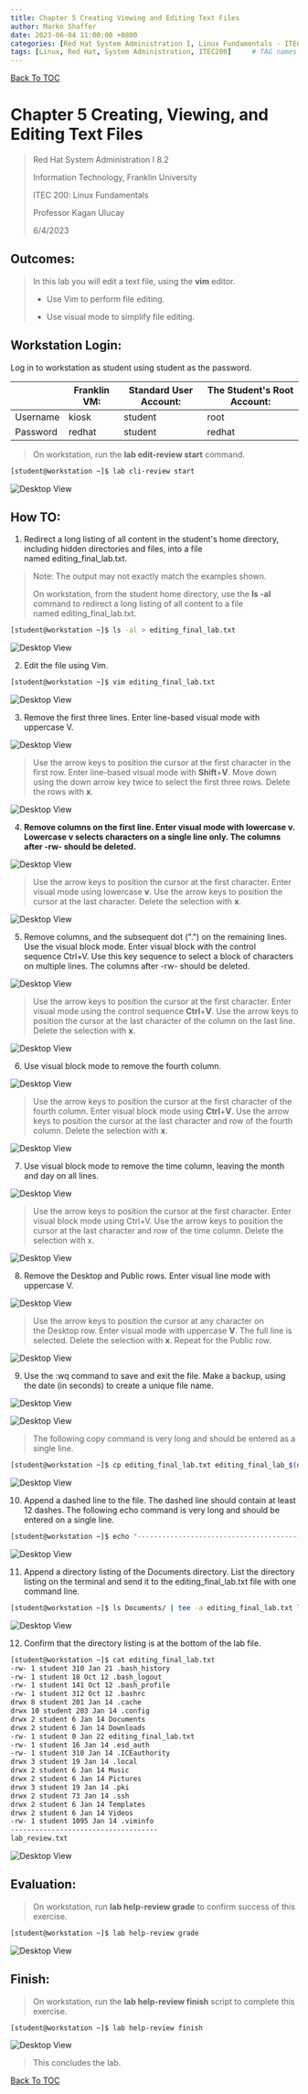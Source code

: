 ```yaml
---
title: Chapter 5 Creating Viewing and Editing Text Files
author: Marko Shaffer
date: 2023-06-04 11:00:00 +0800
categories: [Red Hat System Administration I, Linux Fundamentals - ITEC 200]
tags: [Linux, Red Hat, System Administration, ITEC200]     # TAG names should always be lowercase
---
```

[Back To TOC](https://github.com/MarkoShaffer/Red-Hat-Linux-System-Administration/blob/main/)

# Chapter 5 Creating, Viewing, and Editing Text Files
> Red Hat System Administration I 8.2
>
> Information Technology, Franklin University
>
> ITEC 200: Linux Fundamentals
>
> Professor Kagan Ulucay
>
> 6/4/2023

## Outcomes:
> In this lab you will edit a text file, using the **vim** editor.
> 
> - Use Vim to perform file editing.
> 
> - Use visual mode to simplify file editing.

## Workstation Login:
Log in to workstation as student using student as the password.

|          | Franklin VM: | Standard User Account: | The Student's Root Account: |
|----------|--------------|------------------------|-----------------------------|
| Username | kiosk        | student                | root                        |
| Password | redhat       | student                | redhat                      |

> On workstation, run the **lab edit-review start** command.

```bash
[student@workstation ~]$ lab cli-review start
```

![Desktop View](/assets/files/SchoolProjects/ITEC200/CreatingViewingAndEditingTextFiles/image1.png)

## How TO:
1.  Redirect a long listing of all content in the student's home
    directory, including hidden directories and files, into a file
    named editing_final_lab.txt.

> Note: The output may not exactly match the examples shown.
>
> On workstation, from the student home directory, use the **ls -al** 
> command to redirect a long listing of all content to a file
> named editing_final_lab.txt.

```bash
[student@workstation ~]$ ls -al > editing_final_lab.txt
```

![Desktop View](/assets/files/SchoolProjects/ITEC200/CreatingViewingAndEditingTextFiles/image2.png)

2.  Edit the file using Vim.

```bash
[student@workstation ~]$ vim editing_final_lab.txt
```

![Desktop View](/assets/files/SchoolProjects/ITEC200/CreatingViewingAndEditingTextFiles/image3.png)


3.  Remove the first three lines. Enter line-based visual mode with uppercase V.

![Desktop View](/assets/files/SchoolProjects/ITEC200/CreatingViewingAndEditingTextFiles/image4.png)

> Use the arrow keys to position the cursor at the first character in
> the first row. Enter line-based visual mode with **Shift**+**V**. Move
> down using the down arrow key twice to select the first three rows.
> Delete the rows with **x**.

![Desktop View](/assets/files/SchoolProjects/ITEC200/CreatingViewingAndEditingTextFiles/image5.png)

4.  **Remove columns on the first line. Enter visual mode with
    lowercase v. Lowercase v selects characters on a single line only.
    The columns after -rw- should be deleted.**

![Desktop View](/assets/files/SchoolProjects/ITEC200/CreatingViewingAndEditingTextFiles/image6.png)

> Use the arrow keys to position the cursor at the first character.
> Enter visual mode using lowercase **v**. Use the arrow keys to
> position the cursor at the last character. Delete the selection
> with **x**.

![Desktop View](/assets/files/SchoolProjects/ITEC200/CreatingViewingAndEditingTextFiles/image7.png)

5.  Remove columns, and the subsequent dot (".") on the remaining
    lines. Use the visual block mode. Enter visual block with the
    control sequence Ctrl+V. Use this key sequence to select a block of
    characters on multiple lines. The columns after -rw- should be
    deleted.

![Desktop View](/assets/files/SchoolProjects/ITEC200/CreatingViewingAndEditingTextFiles/image8.png)
 
> Use the arrow keys to position the cursor at the first character.
> Enter visual mode using the control sequence **Ctrl**+**V**. Use the
> arrow keys to position the cursor at the last character of the column
> on the last line. Delete the selection with **x**.

![Desktop View](/assets/files/SchoolProjects/ITEC200/CreatingViewingAndEditingTextFiles/image9.png)

6.  Use visual block mode to remove the fourth column.

![Desktop View](/assets/files/SchoolProjects/ITEC200/CreatingViewingAndEditingTextFiles/image10.png)

> Use the arrow keys to position the cursor at the first character of
> the fourth column. Enter visual block mode using **Ctrl**+**V**. Use
> the arrow keys to position the cursor at the last character and row of
> the fourth column. Delete the selection with **x**.

![Desktop View](/assets/files/SchoolProjects/ITEC200/CreatingViewingAndEditingTextFiles/image11.png)

7.  Use visual block mode to remove the time column, leaving the month
    and day on all lines.

![Desktop View](/assets/files/SchoolProjects/ITEC200/CreatingViewingAndEditingTextFiles/image12.png)

> Use the arrow keys to position the cursor at the first character.
> Enter visual block mode using Ctrl+V. Use the arrow keys to position
> the cursor at the last character and row of the time column. Delete
> the selection with x.

![Desktop View](/assets/files/SchoolProjects/ITEC200/CreatingViewingAndEditingTextFiles/image13.png)

8.  Remove the Desktop and Public rows. Enter visual line mode with
    uppercase V.

![Desktop View](/assets/files/SchoolProjects/ITEC200/CreatingViewingAndEditingTextFiles/image14.png)

> Use the arrow keys to position the cursor at any character on
> the Desktop row. Enter visual mode with uppercase **V**. The full line
> is selected. Delete the selection with **x**. Repeat for
> the Public row.

![Desktop View](/assets/files/SchoolProjects/ITEC200/CreatingViewingAndEditingTextFiles/image15.png)

9.  Use the :wq command to save and exit the file. Make a backup,
    using the date (in seconds) to create a unique file name.

![Desktop View](/assets/files/SchoolProjects/ITEC200/CreatingViewingAndEditingTextFiles/image16.png)

![Desktop View](/assets/files/SchoolProjects/ITEC200/CreatingViewingAndEditingTextFiles/image17.png)

> The following copy command is very long and should be entered as a
> single line.

```bash
[student@workstation ~]$ cp editing_final_lab.txt editing_final_lab_$(date +%s).txt
```

![Desktop View](/assets/files/SchoolProjects/ITEC200/CreatingViewingAndEditingTextFiles/image18.png)

10. Append a dashed line to the file. The dashed line should contain
    at least 12 dashes. The following echo command is very long and
    should be entered on a single line.

```bash
[student@workstation ~]$ echo "----------------------------------------" >> editing_final_lab.txt
```

![Desktop View](/assets/files/SchoolProjects/ITEC200/CreatingViewingAndEditingTextFiles/image19.png)

11. Append a directory listing of the Documents directory. List the
    directory listing on the terminal and send it to
    the editing_final_lab.txt file with one command line.

```bash
[student@workstation ~]$ ls Documents/ | tee -a editing_final_lab.txt lab_review.txt
```

![Desktop View](/assets/files/SchoolProjects/ITEC200/CreatingViewingAndEditingTextFiles/image20.png)

12. Confirm that the directory listing is at the bottom of the lab
    file.
```bash
[student@workstation ~]$ cat editing_final_lab.txt
-rw- 1 student 310 Jan 21 .bash_history
-rw- 1 student 18 Oct 12 .bash_logout
-rw- 1 student 141 Oct 12 .bash_profile
-rw- 1 student 312 Oct 12 .bashrc
drwx 8 student 201 Jan 14 .cache
drwx 10 student 203 Jan 14 .config
drwx 2 student 6 Jan 14 Documents
drwx 2 student 6 Jan 14 Downloads
-rw- 1 student 0 Jan 22 editing_final_lab.txt
-rw- 1 student 16 Jan 14 .esd_auth
-rw- 1 student 310 Jan 14 .ICEauthority
drwx 3 student 19 Jan 14 .local
drwx 2 student 6 Jan 14 Music
drwx 2 student 6 Jan 14 Pictures
drwx 3 student 19 Jan 14 .pki
drwx 2 student 73 Jan 14 .ssh
drwx 2 student 6 Jan 14 Templates
drwx 2 student 6 Jan 14 Videos
-rw- 1 student 1095 Jan 14 .viminfo
------------------------------------
lab_review.txt
```

![Desktop View](/assets/files/SchoolProjects/ITEC200/CreatingViewingAndEditingTextFiles/image21.png)

## Evaluation:

> On workstation, run **lab help-review grade** to confirm success of this exercise.

```bash
[student@workstation ~]$ lab help-review grade
```

![Desktop View](/assets/files/SchoolProjects/ITEC200/CreatingViewingAndEditingTextFiles/image22.png)


## Finish:

> On workstation, run the **lab help-review finish** script to complete this exercise.

```bash
[student@workstation ~]$ lab help-review finish
```

![Desktop View](/assets/files/SchoolProjects/ITEC200/CreatingViewingAndEditingTextFiles/image23.png)

> This concludes the lab.

[Back To TOC](https://github.com/MarkoShaffer/Red-Hat-Linux-System-Administration/blob/main/)
